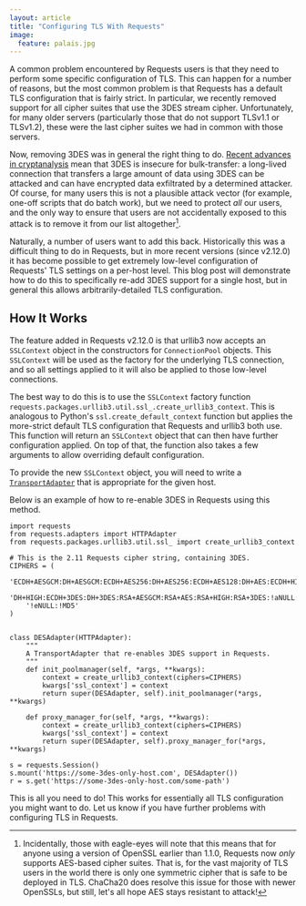 ```yaml
---
layout: article
title: "Configuring TLS With Requests"
image:
  feature: palais.jpg
---
```


A common problem encountered by Requests users is that they need to perform some specific configuration of TLS. This can happen for a number of reasons, but the most common problem is that Requests has a default TLS configuration that is fairly strict. In particular, we recently removed support for all cipher suites that use the 3DES stream cipher. Unfortunately, for many older servers (particularly those that do not support TLSv1.1 or TLSv1.2), these were the last cipher suites we had in common with those servers.

Now, removing 3DES was in general the right thing to do. [Recent advances in cryptanalysis](https://sweet32.info/) mean that 3DES is insecure for bulk-transfer: a long-lived connection that transfers a large amount of data using 3DES can be attacked and can have encrypted data exfiltrated by a determined attacker. Of course, for many users this is not a plausible attack vector (for example, one-off scripts that do batch work), but we need to protect *all* our users, and the only way to ensure that users are not accidentally exposed to this attack is to remove it from our list altogether[^1].

Naturally, a number of users want to add this back. Historically this was a difficult thing to do in Requests, but in more recent versions (since v2.12.0) it has become possible to get extremely low-level configuration of Requests' TLS settings on a per-host level. This blog post will demonstrate how to do this to specifically re-add 3DES support for a single host, but in general this allows arbitrarily-detailed TLS configuration.

## How It Works

The feature added in Requests v2.12.0 is that urllib3 now accepts an `SSLContext` object in the constructors for `ConnectionPool` objects. This `SSLContext` will be used as the factory for the underlying TLS connection, and so all settings applied to it will also be applied to those low-level connections.

The best way to do this is to use the `SSLContext` factory function `requests.packages.urllib3.util.ssl_.create_urllib3_context`. This is analogous to Python's `ssl.create_default_context` function but applies the more-strict default TLS configuration that Requests and urllib3 both use. This function will return an `SSLContext` object that can then have further configuration applied. On top of that, the function also takes a few arguments to allow overriding default configuration.

To provide the new `SSLContext` object, you will need to write a [`TransportAdapter`](http://docs.python-requests.org/en/master/user/advanced/#transport-adapters) that is appropriate for the given host.

Below is an example of how to re-enable 3DES in Requests using this method.

    import requests
    from requests.adapters import HTTPAdapter
    from requests.packages.urllib3.util.ssl_ import create_urllib3_context

    # This is the 2.11 Requests cipher string, containing 3DES.
    CIPHERS = (
        'ECDH+AESGCM:DH+AESGCM:ECDH+AES256:DH+AES256:ECDH+AES128:DH+AES:ECDH+HIGH:'
        'DH+HIGH:ECDH+3DES:DH+3DES:RSA+AESGCM:RSA+AES:RSA+HIGH:RSA+3DES:!aNULL:'
        '!eNULL:!MD5'
    )


    class DESAdapter(HTTPAdapter):
        """
        A TransportAdapter that re-enables 3DES support in Requests.
        """
        def init_poolmanager(self, *args, **kwargs):
            context = create_urllib3_context(ciphers=CIPHERS)
            kwargs['ssl_context'] = context
            return super(DESAdapter, self).init_poolmanager(*args, **kwargs)

        def proxy_manager_for(self, *args, **kwargs):
            context = create_urllib3_context(ciphers=CIPHERS)
            kwargs['ssl_context'] = context
            return super(DESAdapter, self).proxy_manager_for(*args, **kwargs)

    s = requests.Session()
    s.mount('https://some-3des-only-host.com', DESAdapter())
    r = s.get('https://some-3des-only-host.com/some-path')

This is all you need to do! This works for essentially all TLS configuration you might want to do. Let us know if you have further problems with configuring TLS in Requests.

[^1]: Incidentally, those with eagle-eyes will note that this means that for anyone using a version of OpenSSL earlier than 1.1.0, Requests now *only* supports AES-based cipher suites. That is, for the vast majority of TLS users in the world there is only one symmetric cipher that is safe to be deployed in TLS. ChaCha20 does resolve this issue for those with newer OpenSSLs, but still, let's all hope AES stays resistant to attack!